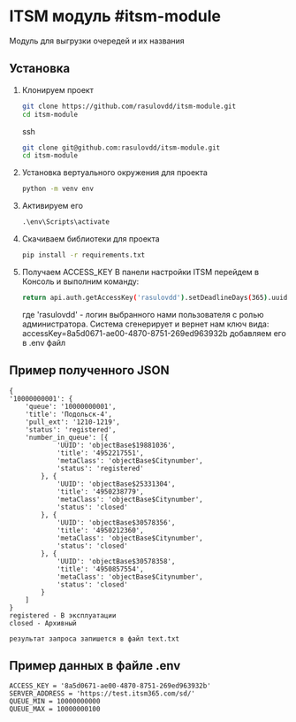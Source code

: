 # ITSM модуль #itsm-module
Модуль для выгрузки очередей и их названия

## Установка

1. Клонируем проект 

    ```bash
    git clone https://github.com/rasulovdd/itsm-module.git
    cd itsm-module
    ```
    ssh
    ```bash
    git clone git@github.com:rasulovdd/itsm-module.git
    cd itsm-module
    ```

2. Установка вертуального окружения для проекта

    ```bash
    python -m venv env
    ```

3. Активируем его 
    
    ```cmd
    .\env\Scripts\activate
    ```

4. Скачиваем библиотеки для проекта
    
    ```bash
    pip install -r requirements.txt
    ```
    
5. Получаем ACCESS_KEY
    В панели настройки ITSM перейдем в Консоль и выполним команду:
    ```bash
    return api.auth.getAccessKey('rasulovdd').setDeadlineDays(365).uuid
    ```
    где 'rasulovdd' - логин выбранного нами пользователя с ролью администратора. 
    Система сгенерирует и вернет нам ключ вида:
    accessKey=8a5d0671-ae00-4870-8751-269ed963932b
    добавляем его в .env файл 

## Пример полученного JSON

    {
    '10000000001': {
        'queue': '10000000001',
        'title': 'Подольск-4',
        'pull_ext': '1210-1219',
        'status': 'registered',
        'number_in_queue': [{
                'UUID': 'objectBase$19881036',
                'title': '4952217551',
                'metaClass': 'objectBase$Citynumber',
                'status': 'registered'
            }, {
                'UUID': 'objectBase$25331304',
                'title': '4950238779',
                'metaClass': 'objectBase$Citynumber',
                'status': 'closed'
            }, {
                'UUID': 'objectBase$30578356',
                'title': '4950212360',
                'metaClass': 'objectBase$Citynumber',
                'status': 'closed'
            }, {
                'UUID': 'objectBase$30578358',
                'title': '4950857554',
                'metaClass': 'objectBase$Citynumber',
                'status': 'closed'
            }
        ]
    }
    registered - В эксплуатации 
    closed - Архивный

    результат запроса запишется в файл text.txt

## Пример данных в файле .env
    
    ACCESS_KEY = '8a5d0671-ae00-4870-8751-269ed963932b'
    SERVER_ADDRESS = 'https://test.itsm365.com/sd/'
    QUEUE_MIN = 10000000000
    QUEUE_MAX = 10000000100